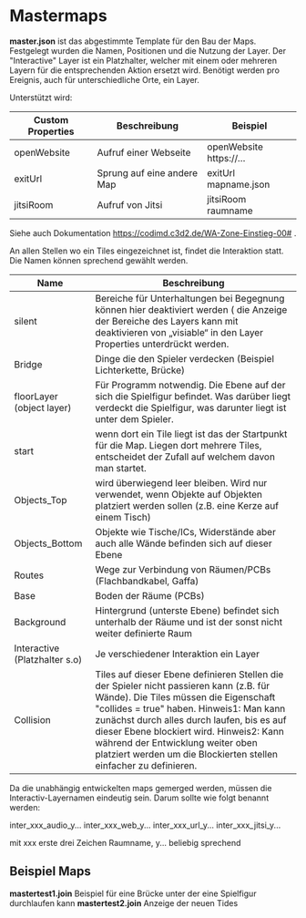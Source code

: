 # Mastermaps

**master.json** ist das abgestimmte Template für den Bau der Maps. Festgelegt wurden die Namen, Positionen und die Nutzung der Layer.
Der "Interactive" Layer ist ein Platzhalter, welcher mit einem oder mehreren Layern für die entsprechenden Aktion ersetzt wird. Benötigt werden pro Ereignis, auch für unterschiedliche Orte, ein Layer.

Unterstützt wird:

| Custom Properties | Beschreibung | Beispiel |
| ------- | ------------ | --------- |
| openWebsite | Aufruf einer Webseite  | openWebsite https://… |
| exitUrl | Sprung auf eine andere Map | exitUrl mapname.json |
| jitsiRoom | Aufruf von Jitsi | jitsiRoom raumname |
 
 Siehe auch Dokumentation https://codimd.c3d2.de/WA-Zone-Einstieg-00# .
 
 An allen Stellen wo ein Tiles eingezeichnet ist, findet die Interaktion statt.
 Die Namen können sprechend gewählt werden. 

| Name | Beschreibung |
| ----- | ---------- |
| silent | Bereiche für Unterhaltungen bei Begegnung können hier deaktiviert werden ( die Anzeige der Bereiche des Layers kann mit deaktivieren von „visiable“ in den Layer Properties unterdrückt werden. |
| Bridge | Dinge die den Spieler verdecken (Beispiel Lichterkette, Brücke) |
| floorLayer (object layer) | Für Programm notwendig. Die Ebene auf der sich die Spielfigur befindet. Was darüber liegt verdeckt die Spielfigur, was darunter liegt ist unter dem Spieler. |
| start | wenn dort ein Tile liegt ist das der Startpunkt für die Map. Liegen dort mehrere Tiles, entscheidet der Zufall auf welchem davon man startet. |
| Objects_Top |  wird überwiegend leer bleiben. Wird nur verwendet, wenn Objekte auf Objekten platziert werden sollen (z.B. eine Kerze auf einem Tisch) |
| Objects_Bottom | Objekte wie Tische/ICs, Widerstände aber auch alle Wände befinden sich auf dieser Ebene |
| Routes |  Wege zur Verbindung von Räumen/PCBs (Flachbandkabel, Gaffa) |
| Base | Boden der Räume (PCBs) |
| Background | Hintergrund (unterste Ebene) befindet sich unterhalb der Räume und ist der sonst nicht weiter definierte Raum |
| Interactive (Platzhalter s.o) | Je verschiedener Interaktion ein Layer |
| Collision | Tiles auf dieser Ebene definieren Stellen die der Spieler nicht passieren kann (z.B. für Wände). Die Tiles müssen die Eigenschaft "collides = true" haben. Hinweis1: Man kann zunächst durch alles durch laufen, bis es auf dieser Ebene blockiert wird. Hinweis2: Kann während der Entwicklung weiter oben platziert werden um die Blockierten stellen einfacher zu definieren. |

Da die unabhängig entwickelten maps gemerged werden, müssen die Interactiv-Layernamen eindeutig sein. Darum sollte wie folgt benannt werden:

inter_xxx_audio_y...
inter_xxx_web_y...
inter_xxx_url_y...
inter_xxx_jitsi_y...

mit xxx erste drei Zeichen Raumname, y... beliebig sprechend


## Beispiel Maps

**mastertest1.join**   Beispiel für eine Brücke unter der eine Spielfigur durchlaufen kann 
**mastertest2.join**   Anzeige der neuen Tides 

